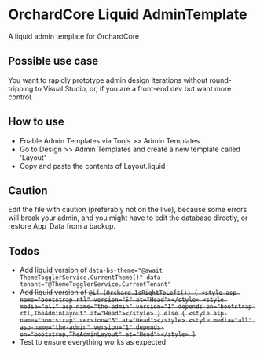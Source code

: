 # OrchardCore Liquid AdminTemplate
A liquid admin template for OrchardCore

## Possible use case
You want to rapidly prototype admin design iterations without round-tripping to Visual Studio, or, if you are a front-end dev but want more control.

## How to use
- Enable Admin Templates via Tools >> Admin Templates
- Go to Design >> Admin Templates and create a new template called 'Layout'
- Copy and paste the contents of Layout.liquid

## Caution
Edit the file with caution (preferably not on the live), because some errors will break your admin, and you might have to edit the database directly, or restore App_Data from a backup.

## Todos
- Add liquid version of ``` data-bs-theme="@await ThemeTogglerService.CurrentTheme()" data-tenant="@ThemeTogglerService.CurrentTenant" ```
- ~~Add liquid version of ``` @if (Orchard.IsRightToLeft())
    {
        <style asp-name="bootstrap-rtl" version="5" at="Head"></style>
        <style media="all" asp-name="the-admin" version="1" depends-on="bootstrap-rtl,TheAdminLayout" at="Head"></style>
    }
    else
    {
        <style asp-name="bootstrap" version="5" at="Head"></style>
        <style media="all" asp-name="the-admin" version="1" depends-on="bootstrap,TheAdminLayout" at="Head"></style>
    } ```~~
- Test to ensure everything works as expected
